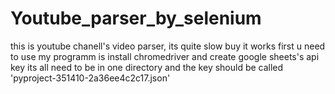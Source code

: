 # Youtube_parser_by_selenium
this is youtube chanell's video parser, its quite slow buy it works
first u need to use my programm is install chromedriver
and create  google sheets's api key
its all need to be in one directory and the key should be called 'pyproject-351410-2a36ee4c2c17.json'
